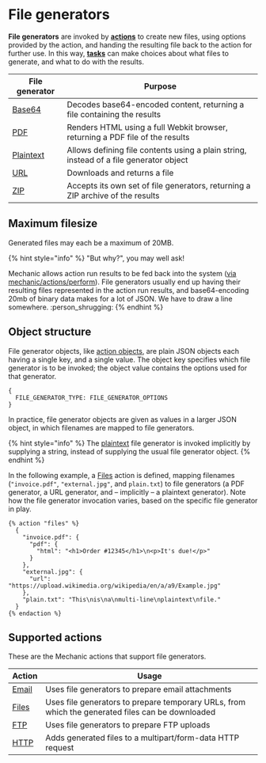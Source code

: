 # File generators

**File generators** are invoked by [**actions**](../) to create new files, using options provided by the action, and handing the resulting file back to the action for further use. In this way, [**tasks**](../../tasks/) can make choices about what files to generate, and what to do with the results.

| File generator            | Purpose                                                                                |
| ------------------------- | -------------------------------------------------------------------------------------- |
| [Base64](base64.md)       | Decodes base64-encoded content, returning a file containing the results                |
| [PDF](pdf.md)             | Renders HTML using a full Webkit browser, returning a PDF file of the results          |
| [Plaintext](plaintext.md) | Allows defining file contents using a plain string, instead of a file generator object |
| [URL](url.md)             | Downloads and returns a file                                                           |
| [ZIP](zip.md)             | Accepts its own set of file generators, returning a ZIP archive of the results         |

## Maximum filesize

Generated files may each be a maximum of 20MB.

{% hint style="info" %}
"But why?", you may well ask!

Mechanic allows action run results to be fed back into the system ([via mechanic/actions/perform](../../../techniques/responding-to-action-results.md)). File generators usually end up having their resulting files represented in the action run results, and base64-encoding 20mb of binary data makes for a lot of JSON. We have to draw a line somewhere. :person\_shrugging:
{% endhint %}

## Object structure

File generator objects, like [action objects](../../tasks/code/action-objects.md), are plain JSON objects each having a single key, and a single value. The object key specifies which file generator is to be invoked; the object value contains the options used for that generator.

```
{
  FILE_GENERATOR_TYPE: FILE_GENERATOR_OPTIONS
}
```

In practice, file generator objects are given as values in a larger JSON object, in which filenames are mapped to file generators.

{% hint style="info" %}
The [plaintext](plaintext.md) file generator is invoked implicitly by supplying a string, instead of supplying the usual file generator object.
{% endhint %}

In the following example, a [Files](../files.md) action is defined, mapping filenames (`"invoice.pdf"`, `"external.jpg"`, and `plain.txt`) to file generators (a PDF generator, a URL generator, and – implicitly – a plaintext generator). Note how the file generator invocation varies, based on the specific file generator in play.

```liquid
{% action "files" %}
  {
    "invoice.pdf": {
      "pdf": {
        "html": "<h1>Order #12345</h1>\n<p>It's due!</p>"
      }
    },
    "external.jpg": {
      "url": "https://upload.wikimedia.org/wikipedia/en/a/a9/Example.jpg"
    },
    "plain.txt": "This\nis\na\nmulti-line\nplaintext\nfile."
  }
{% endaction %}
```

## Supported actions

These are the Mechanic actions that support file generators.

| Action               | Usage                                                                                            |
| -------------------- | ------------------------------------------------------------------------------------------------ |
| [Email](../email.md) | Uses file generators to prepare email attachments                                                |
| [Files](../files.md) | Uses file generators to prepare temporary URLs, from which the generated files can be downloaded |
| [FTP](../ftp.md)     | Uses file generators to prepare FTP uploads                                                      |
| [HTTP](../http.md)   | Adds generated files to a multipart/form-data HTTP request                                       |
